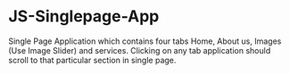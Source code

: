# JS-Singlepage-App
Single Page Application which contains four tabs Home, About us, Images (Use Image Slider) and services. Clicking on any tab application should scroll to that particular section in single page.
